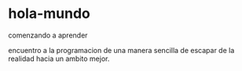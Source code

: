 # hola-mundo
comenzando a aprender


encuentro a la programacion de una manera sencilla de escapar de la realidad hacia un ambito mejor.
